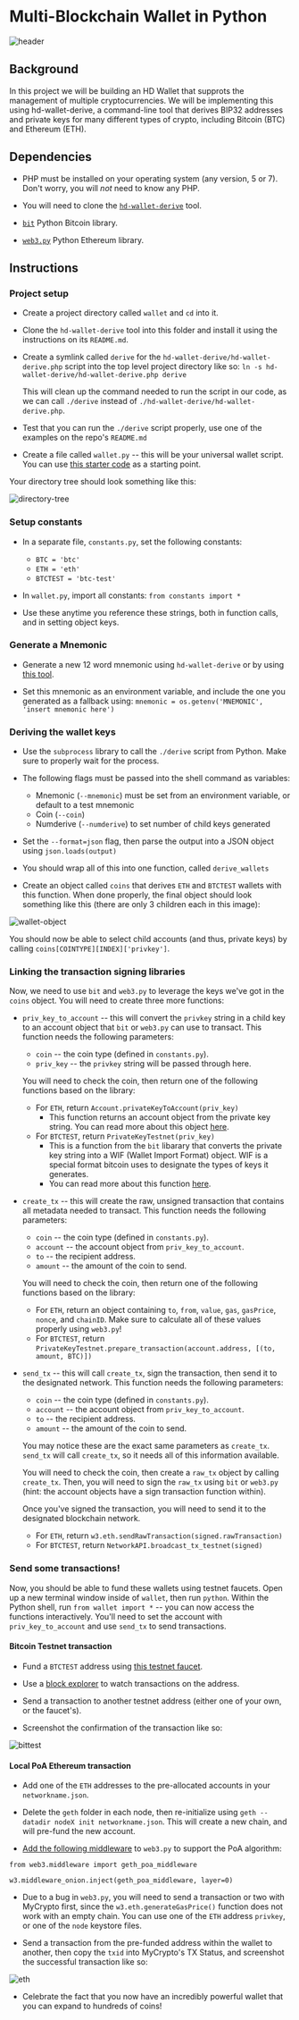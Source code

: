 # Multi-Blockchain Wallet in Python
![header](images/newtons-coin-cradle.jpg)

## Background

In this project we will be building an HD Wallet that supprots the management of multiple cryptocurrencies. We will be implementing this using hd-wallet-derive, a command-line tool that derives BIP32 addresses and private keys for many different types of crypto, including Bitcoin (BTC) and Ethereum (ETH).

## Dependencies

- PHP must be installed on your operating system (any version, 5 or 7). Don't worry, you will *not* need to know any PHP.

- You will need to clone the [`hd-wallet-derive`](https://github.com/dan-da/hd-wallet-derive) tool.

- [`bit`](https://ofek.github.io/bit/) Python Bitcoin library.

- [`web3.py`](https://github.com/ethereum/web3.py) Python Ethereum library.

## Instructions

### Project setup

- Create a project directory called `wallet` and `cd` into it.

- Clone the `hd-wallet-derive` tool into this folder and install it using the instructions on its `README.md`.

- Create a symlink called `derive` for the `hd-wallet-derive/hd-wallet-derive.php` script into the top level project
  directory like so: `ln -s hd-wallet-derive/hd-wallet-derive.php derive`

  This will clean up the command needed to run the script in our code, as we can call `./derive`
  instead of `./hd-wallet-derive/hd-wallet-derive.php`.

- Test that you can run the `./derive` script properly, use one of the examples on the repo's `README.md`

- Create a file called `wallet.py` -- this will be your universal wallet script. You can use [this starter code](Starter-Code/wallet.py) as a starting point.

Your directory tree should look something like this:

![directory-tree](images/tree.png)

### Setup constants

- In a separate file, `constants.py`, set the following constants:
  - `BTC = 'btc'`
  - `ETH = 'eth'`
  - `BTCTEST = 'btc-test'`

- In `wallet.py`, import all constants: `from constants import *`

- Use these anytime you reference these strings, both in function calls, and in setting object keys.

### Generate a Mnemonic

- Generate a new 12 word mnemonic using `hd-wallet-derive` or by using [this tool](https://iancoleman.io/bip39/).

- Set this mnemonic as an environment variable, and include the one you generated as a fallback using:
  `mnemonic = os.getenv('MNEMONIC', 'insert mnemonic here')`

### Deriving the wallet keys

- Use the `subprocess` library to call the `./derive` script from Python. Make sure to properly wait for the process.

- The following flags must be passed into the shell command as variables:
  - Mnemonic (`--mnemonic`) must be set from an environment variable, or default to a test mnemonic
  - Coin (`--coin`)
  - Numderive (`--numderive`) to set number of child keys generated

- Set the `--format=json` flag, then parse the output into a JSON object using `json.loads(output)`

- You should wrap all of this into one function, called `derive_wallets`

- Create an object called `coins` that derives `ETH` and `BTCTEST` wallets with this function.
  When done properly, the final object should look something like this (there are only 3 children each in this image):

![wallet-object](images/wallet.png)

You should now be able to select child accounts (and thus, private keys) by calling `coins[COINTYPE][INDEX]['privkey']`.

### Linking the transaction signing libraries

Now, we need to use `bit` and `web3.py` to leverage the keys we've got in the `coins` object.
You will need to create three more functions:

- `priv_key_to_account` -- this will convert the `privkey` string in a child key to an account object
  that `bit` or `web3.py` can use to transact.
  This function needs the following parameters:

  - `coin` -- the coin type (defined in `constants.py`).
  - `priv_key` -- the `privkey` string will be passed through here.

  You will need to check the coin, then return one of the following functions based on the library:

  - For `ETH`, return `Account.privateKeyToAccount(priv_key)`
      - This function returns an account object from the private key string. You can read more about this object [here](https://web3js.readthedocs.io/en/v1.2.0/web3-eth-accounts.html#privatekeytoaccount).
  - For `BTCTEST`, return `PrivateKeyTestnet(priv_key)`
      - This is a function from the `bit` libarary that converts the private key string into a WIF (Wallet Import Format) object. WIF is a special format bitcoin uses to designate the types of keys it generates. 
      - You can read more about this function [here](https://ofek.dev/bit/dev/api.html).

- `create_tx` -- this will create the raw, unsigned transaction that contains all metadata needed to transact.
  This function needs the following parameters:

  - `coin` -- the coin type (defined in `constants.py`).
  - `account` -- the account object from `priv_key_to_account`.
  - `to` -- the recipient address.
  - `amount` -- the amount of the coin to send.

  You will need to check the coin, then return one of the following functions based on the library:

  - For `ETH`, return an object containing `to`, `from`, `value`, `gas`, `gasPrice`, `nonce`, and `chainID`.
    Make sure to calculate all of these values properly using `web3.py`!
  - For `BTCTEST`, return `PrivateKeyTestnet.prepare_transaction(account.address, [(to, amount, BTC)])`

- `send_tx` -- this will call `create_tx`, sign the transaction, then send it to the designated network.
  This function needs the following parameters:

  - `coin` -- the coin type (defined in `constants.py`).
  - `account` -- the account object from `priv_key_to_account`.
  - `to` -- the recipient address.
  - `amount` -- the amount of the coin to send.

  You may notice these are the exact same parameters as `create_tx`. `send_tx` will call `create_tx`, so it needs
  all of this information available.

  You will need to check the coin, then create a `raw_tx` object by calling `create_tx`. Then, you will need to sign
  the `raw_tx` using `bit` or `web3.py` (hint: the account objects have a sign transaction function within).

  Once you've signed the transaction, you will need to send it to the designated blockchain network.

  - For `ETH`, return `w3.eth.sendRawTransaction(signed.rawTransaction)`
  - For `BTCTEST`, return `NetworkAPI.broadcast_tx_testnet(signed)`

### Send some transactions!

Now, you should be able to fund these wallets using testnet faucets. Open up a new terminal window inside of `wallet`,
then run `python`. Within the Python shell, run `from wallet import *` -- you can now access the functions interactively.
You'll need to set the account with  `priv_key_to_account` and use `send_tx` to send transactions.

#### Bitcoin Testnet transaction

- Fund a `BTCTEST` address using [this testnet faucet](https://testnet-faucet.mempool.co/).

- Use a [block explorer](https://tbtc.bitaps.com/) to watch transactions on the address.

- Send a transaction to another testnet address (either one of your own, or the faucet's).

- Screenshot the confirmation of the transaction like so:

![bittest](images/bittest.png)

#### Local PoA Ethereum transaction

- Add one of the `ETH` addresses to the pre-allocated accounts in your `networkname.json`.

- Delete the `geth` folder in each node, then re-initialize using `geth --datadir nodeX init networkname.json`.
  This will create a new chain, and will pre-fund the new account.

- [Add the following middleware](https://web3py.readthedocs.io/en/stable/middleware.html#geth-style-proof-of-authority)
  to `web3.py` to support the PoA algorithm:

```
from web3.middleware import geth_poa_middleware

w3.middleware_onion.inject(geth_poa_middleware, layer=0)
```

- Due to a bug in `web3.py`, you will need to send a transaction or two with MyCrypto first, since the
  `w3.eth.generateGasPrice()` function does not work with an empty chain. You can use one of the `ETH` address `privkey`,
  or one of the `node` keystore files.

- Send a transaction from the pre-funded address within the wallet to another, then copy the `txid` into
  MyCrypto's TX Status, and screenshot the successful transaction like so:

![eth](images/eth.png)

- Celebrate the fact that you now have an incredibly powerful wallet that you can expand to hundreds of coins!
